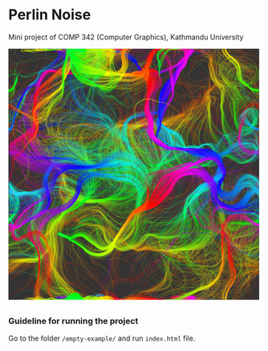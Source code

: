 # Perlin Noise 
Mini project of COMP 342 (Computer Graphics), Kathmandu University

<img src = 'perlin.png'>

### Guideline for running the project
Go to the folder ``/empty-example/`` and run ``index.html`` file.
